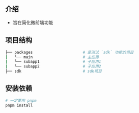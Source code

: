 ## 介绍

- 旨在简化微前端功能

## 项目结构

```sh
├── packages                      # 是测试 `sdk` 功能的项目
|   └── main                      # 主应用
|   └── subapp1                   # 子应用1
|   └── subapp2                   # 子应用2
├── sdk                           # sdk项目
```

## 安装依赖

```sh
# 一定要用 pnpm
pnpm install
```

